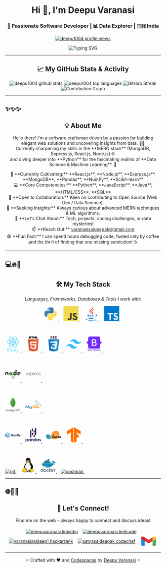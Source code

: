 

<h1 align="center">Hi 👋, I'm Deepu Varanasi</h1>
<h3 align="center">🚀 Passionate Software Developer | 📊 Data Explorer | 🇮🇳 India</h3>

<!-- Profile Views -->
<p align="center">
  <a href="https://github.com/deepu1004">
    <img src="https://komarev.com/ghpvc/?username=deepu1004&label=Profile%20Views&color=0e75b6&style=for-the-badge" alt="deepu1004 profile views" />
  </a>
</p>

<!-- Typing SVG -->
<p align="center">
  <img src="https://readme-typing-svg.demolab.com/?font=Fira+Code&weight=600&size=25&pause=1000&color=87CEEB%C2%A2er=true&vCenter=true&width=435&lines=Software+Developer;Full-Stack+Enthusiast;MERN+Stack+Explorer;Data+Science+Learner" alt="Typing SVG" />
</p>

---

<div align="center">

<h2 align="center">📈 My GitHub Stats & Activity</h2>

<!-- GitHub Stats -->
<img src="https://github-readme-stats.vercel.app/api?username=deepu1004&show_icons=true&locale=en&theme=tokyonight&hide_border=true&count_private=true&include_all_commits=true" alt="deepu1004 github stats" height="190px" />

<!-- Top Languages -->
<img src="https://github-readme-stats.vercel.app/api/top-langs?username=deepu1004&layout=compact&locale=en&theme=tokyonight&hide_border=true&langs_count=8&card_width=320" alt="deepu1004 top languages" height="190px" />

<!-- Streak Stats -->
<img src="https://github-readme-streak-stats.herokuapp.com/?user=deepu1004&theme=tokyonight&hide_border=true" alt="GitHub Streak" />

<!-- Contribution Graph -->
<img src="https://github-readme-activity-graph.vercel.app/graph?username=deepu1004&bg_color=1a1b27&color=79ff97&line=ffffff&point=ffffff&area=true&hide_border=true" alt="Contribution Graph" />

</div>

---
✨✨✨
---

<h2 align="center">💡 About Me</h2>

<p align="center">
  Hello there! I'm a software craftsman driven by a passion for building elegant web solutions and uncovering insights from data. 👨‍💻<br>
  Currently sharpening my skills in the **MERN stack** (MongoDB, Express.js, React.js, Node.js) 🌐<br>
  and diving deeper into **Python** for the fascinating realms of **Data Science & Machine Learning**. 🤖
</p>

<p align="center">
  🌱 **Currently Cultivating:** **React.js**, **Node.js**, **Express.js**, **MongoDB**, **Pandas**, **NumPy**, **Scikit-learn** <br>
  💻 **Core Competencies:** **Python**, **JavaScript**, **Java**, **HTML/CSS**, **SQL** <br>
  🤝 **Open to Collaboration:** Keen on contributing to Open Source (Web Dev / Data Science). <br>
  🤔 **Seeking Insights:** Always curious about advanced MERN techniques & ML algorithms. <br>
  💬 **Let's Chat About:** Tech, projects, coding challenges, or data mysteries! <br>
  📫 **Reach Out:** <a href="mailto:varanasisaideepak@gmail.com">varanasisaideepak@gmail.com</a> <br>
  😄 **Fun Fact:** I can spend hours debugging code, fueled only by coffee and the thrill of finding that one missing semicolon! ☕
</p>

---
💻🔥🔧
---

<h2 align="center">🛠️ My Tech Stack</h2>

<p align="center"><i>Languages, Frameworks, Databases & Tools I work with:</i></p>

<p align="center">
  <!-- Programming Languages -->
  <a href="https://www.python.org" target="_blank" rel="noreferrer"> <img src="https://raw.githubusercontent.com/devicons/devicon/master/icons/python/python-original.svg" alt="python" width="50" height="50"/> </a>  
  <a href="https://developer.mozilla.org/en-US/docs/Web/JavaScript" target="_blank" rel="noreferrer"> <img src="https://raw.githubusercontent.com/devicons/devicon/master/icons/javascript/javascript-original.svg" alt="javascript" width="50" height="50"/> </a>  
  <a href="https://www.java.com" target="_blank" rel="noreferrer"> <img src="https://raw.githubusercontent.com/devicons/devicon/master/icons/java/java-original.svg" alt="java" width="50" height="50"/> </a>  
  <a href="https://www.typescriptlang.org/" target="_blank" rel="noreferrer"> <img src="https://raw.githubusercontent.com/devicons/devicon/master/icons/typescript/typescript-original.svg" alt="typescript" width="50" height="50"/> </a>  

  <br> <!-- Line break for better grouping -->

  <!-- Frontend -->
  <a href="https://reactjs.org/" target="_blank" rel="noreferrer"> <img src="https://raw.githubusercontent.com/devicons/devicon/master/icons/react/react-original-wordmark.svg" alt="react" width="50" height="50"/> </a>  
  <a href="https://www.w3.org/html/" target="_blank" rel="noreferrer"> <img src="https://raw.githubusercontent.com/devicons/devicon/master/icons/html5/html5-original-wordmark.svg" alt="html5" width="50" height="50"/> </a>  
  <a href="https://www.w3schools.com/css/" target="_blank" rel="noreferrer"> <img src="https://raw.githubusercontent.com/devicons/devicon/master/icons/css3/css3-original-wordmark.svg" alt="css3" width="50" height="50"/> </a>  
  <a href="https://tailwindcss.com/" target="_blank" rel="noreferrer"> <img src="https://raw.githubusercontent.com/devicons/devicon/master/icons/tailwindcss/tailwindcss-original.svg" alt="tailwindcss" width="50" height="50"/> </a>   <!-- Updated icon source -->
  <a href="https://getbootstrap.com" target="_blank" rel="noreferrer"> <img src="https://raw.githubusercontent.com/devicons/devicon/master/icons/bootstrap/bootstrap-plain-wordmark.svg" alt="bootstrap" width="50" height="50"/> </a>  

  <br> <!-- Line break -->

  <!-- Backend -->
  <a href="https://nodejs.org" target="_blank" rel="noreferrer"> <img src="https://raw.githubusercontent.com/devicons/devicon/master/icons/nodejs/nodejs-original-wordmark.svg" alt="nodejs" width="50" height="50"/> </a>  
  <a href="https://expressjs.com" target="_blank" rel="noreferrer"> <img src="https://raw.githubusercontent.com/devicons/devicon/master/icons/express/express-original-wordmark.svg" alt="express" width="50" height="50"/> </a>  

  <br> <!-- Line break -->

  <!-- Databases -->
   <a href="https://www.mongodb.com/" target="_blank" rel="noreferrer"> <img src="https://raw.githubusercontent.com/devicons/devicon/master/icons/mongodb/mongodb-original-wordmark.svg" alt="mongodb" width="50" height="50"/> </a>  
  <a href="https://www.mysql.com/" target="_blank" rel="noreferrer"> <img src="https://raw.githubusercontent.com/devicons/devicon/master/icons/mysql/mysql-original-wordmark.svg" alt="mysql" width="50" height="50"/> </a>  

  <br> <!-- Line break -->

  <!-- Data Science / ML -->
  <a href="https://numpy.org/" target="_blank" rel="noreferrer"> <img src="https://raw.githubusercontent.com/devicons/devicon/master/icons/numpy/numpy-original-wordmark.svg" alt="numpy" width="50" height="50"/> </a>  
  <a href="https://pandas.pydata.org/" target="_blank" rel="noreferrer"> <img src="https://raw.githubusercontent.com/devicons/devicon/master/icons/pandas/pandas-original-wordmark.svg" alt="pandas" width="50" height="50"/> </a>  
  <a href="https://scikit-learn.org/" target="_blank" rel="noreferrer"> <img src="https://raw.githubusercontent.com/devicons/devicon/master/icons/scikitlearn/scikitlearn-original.svg" alt="scikitlearn" width="50" height="50"/> </a>  
  <a href="https://www.tensorflow.org" target="_blank" rel="noreferrer"> <img src="https://raw.githubusercontent.com/devicons/devicon/master/icons/tensorflow/tensorflow-original.svg" alt="tensorflow" width="50" height="50"/> </a>  

  <br> <!-- Line break -->

  <!-- Tools & Environment -->
  <a href="https://git-scm.com/" target="_blank" rel="noreferrer"> <img src="https://www.vectorlogo.zone/logos/git-scm/git-scm-icon.svg" alt="git" width="50" height="50"/> </a>  
  <a href="https://www.linux.org/" target="_blank" rel="noreferrer"> <img src="https://raw.githubusercontent.com/devicons/devicon/master/icons/linux/linux-original.svg" alt="linux" width="50" height="50"/> </a>  
  <a href="https://www.docker.com/" target="_blank" rel="noreferrer"> <img src="https://raw.githubusercontent.com/devicons/devicon/master/icons/docker/docker-original-wordmark.svg" alt="docker" width="50" height="50"/> </a>  
  <a href="https://postman.com" target="_blank" rel="noreferrer"> <img src="https://www.vectorlogo.zone/logos/getpostman/getpostman-icon.svg" alt="postman" width="50" height="50"/> </a>  

</p>

---
🌐🔗🤝
---

<h2 align="center">🔗 Let's Connect!</h2>

<p align="center">
  Find me on the web - always happy to connect and discuss ideas! <br><br>
  <a href="https://linkedin.com/in/deepuvaranasi" target="blank"><img align="center" src="https://raw.githubusercontent.com/rahuldkjain/github-profile-readme-generator/master/src/images/icons/Social/linked-in-alt.svg" alt="deepuvaranasi linkedin" height="45" width="55" /></a>   
  <a href="https://www.leetcode.com/deepuvaranasi" target="blank"><img align="center" src="https://raw.githubusercontent.com/rahuldkjain/github-profile-readme-generator/master/src/images/icons/Social/leet-code.svg" alt="deepuvaranasi leetcode" height="45" width="55" /></a>   
  <a href="https://www.hackerrank.com/varanasisaideep1" target="blank"><img align="center" src="https://raw.githubusercontent.com/rahuldkjain/github-profile-readme-generator/master/src/images/icons/Social/hackerrank.svg" alt="varanasisaideep1 hackerrank" height="45" width="55" /></a>   
  <a href="https://www.codechef.com/users/satyasaideepak" target="blank"><img align="center" src="https://cdn.jsdelivr.net/npm/simple-icons@3.1.0/icons/codechef.svg" alt="satyasaideepak codechef" height="45" width="55" style="fill: white;" /></a>    <!-- Added style for CodeChef SVG color -->
  <a href="mailto:varanasisaideepak@gmail.com" target="blank"><img align="center" src="https://raw.githubusercontent.com/rahuldkjain/github-profile-readme-generator/master/src/images/icons/Social/gmail.svg" alt="Email Me" height="45" width="55" /></a>

</p>

---

<p align="center">⭐️ Crafted with ❤️ and <a href="https://github.com/features/codespaces" target="_blank">Codespaces</a> by <a href="https://github.com/deepu1004" target="_blank">Deepu Varanasi</a> ⭐️</p>
